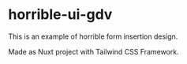 # horrible-ui-gdv
This is an example of horrible form insertion design.

Made as Nuxt project with Tailwind CSS Framework.
